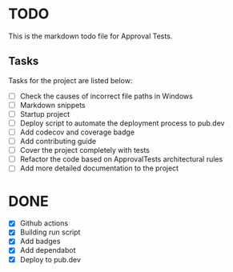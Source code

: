 # TODO

This is the markdown todo file for Approval Tests.

## Tasks

Tasks for the project are listed below:

* [ ] Check the causes of incorrect file paths in Windows
* [ ] Markdown snippets
* [ ] Startup project
* [ ] Deploy script to automate the deployment process to pub.dev
* [ ] Add codecov and coverage badge
* [ ] Add contributing guide
* [ ] Cover the project completely with tests
* [ ] Refactor the code based on ApprovalTests architectural rules
* [ ] Add more detailed documentation to the project

# DONE

* [x] Github actions
* [x] Building run script
* [x] Add badges
* [x] Add dependabot
* [x] Deploy to pub.dev